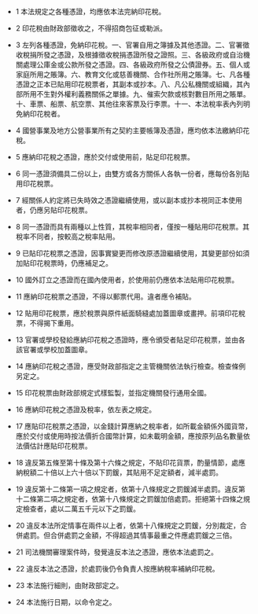 * 1 本法規定之各種憑證，均應依本法完納印花稅。

* 2 印花稅由財政部徵收之，不得招商包征或勒派。

* 3 左列各種憑證，免納印花稅。一、官署自用之簿據及其他憑證。二、官署徵收稅捐所發之憑證，及根據徵收稅捐憑證所發之證照。三、各級政府或自治機關處理公庫金或公款所發之憑證。四、各級政府所發之公債證券。五、個人或家庭所用之賬簿。六、教育文化或慈善機關、合作社所用之賬簿。七、凡各種憑證之正本已貼用印花稅票者，其副本或抄本。八、凡公私機關或組織，其內部所用不生對外權利義務關係之單據。九、催索欠款或核對數目所用之賬單。十、車票、船票、航空票、其他往來客票及行李票。十一、本法稅率表內列明免納印花稅者。

* 4 國營事業及地方公營事業所有之契約主要帳簿及憑證，應均依本法繳納印花稅。

* 5 應納印花稅之憑證，應於交付或使用前，貼足印花稅票。

* 6 同一憑證須備具二份以上，由雙方或各方關係人各執一份者，應每份各別貼用印花稅票。

* 7 經關係人約定將已失時效之憑證繼續使用，或以副本或抄本視同正本使用者，仍應另貼印花稅票。

* 8 同一憑證而具有兩種以上性質，其稅率相同者，僅按一種貼用印花稅票。其稅率不同者，按較高之稅率貼用。

* 9 已貼印花稅票之憑證，因事實變更而修改原憑證繼續使用，其變更部份如須加貼印花稅票時，仍應補足之。

* 10 國外訂立之憑證而在國內使用者，於使用前仍應依本法貼用印花稅票。

* 11 應納印花稅票之憑證，不得以郵票代用。違者應令補貼。

* 12 貼用印花稅票，應於稅票與原件紙面騎縫處加蓋圖章或畫押。前項印花稅票，不得揭下重用。

* 13 官署或學校發給應納印花稅之憑證時，應令頒受者貼足印花稅票，並由各該官署或學校加蓋圖章。

* 14 應納印花稅之憑證，應受財政部指定之主管機關依法執行檢查。檢查條例另定之。

* 15 印花稅票由財政部規定式樣監製，並指定機關發行通用全國。

* 16 應納印花稅之憑證及稅率，依左表之規定。

* 17 應貼印花稅票之憑證，以金錢計算應納之稅率者，如所載金額係外國貨幣，應於交付或使用時按法價折合國幣計算，如未載明金額，應按原列品名數量依法價估計應貼印花稅票。

* 18 違反第五條至第十條及第十六條之規定，不貼印花貨票，酌量情節，處應納稅額二十倍以上六十倍以下罰鍰，其貼用不足定額者，減半處罰。

* 19 違反第十二條第一項之規定者，依第十八條規定之罰鍰減半處罰。違反第十二條第二項之規定者，依第十八條規定之罰鍰加倍處罰。拒絕第十四條之規定檢查者，處以二萬五千元以下之罰鍰。

* 20 違反本法所定情事在兩件以上者，依第十八條規定之罰鍰，分別裁定，合併處罰。但合併處罰之金額，不得超過其情事最重之件應處罰鍰之三倍。

* 21 司法機關審理案件時，發覺違反本法之憑證，應依本法處罰之。

* 22 違反本法之憑證，於處罰後仍令負責人按應納稅率補納印花稅。

* 23 本法施行細則，由財政部定之。

* 24 本法施行日期，以命令定之。

